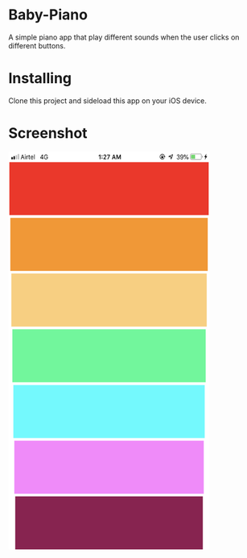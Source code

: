 # Baby-Piano
A simple piano app that play different sounds when the user clicks on different buttons.

# Installing
Clone this project and sideload this app on your iOS device.

# Screenshot

<img src="/Baby-Piano/ss.png" width="400" height="790">
